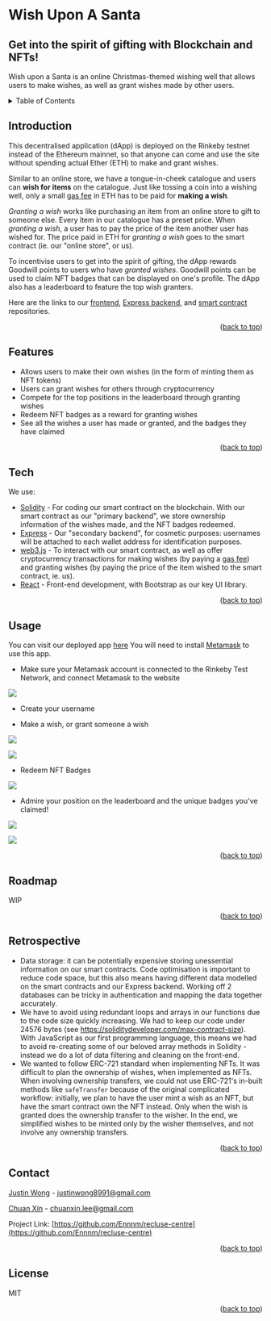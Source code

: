 <div id="top"></div>

# Wish Upon A Santa
## Get into the spirit of gifting with Blockchain and NFTs!

Wish upon a Santa is an online Christmas-themed wishing well that allows users to make wishes, as well as grant wishes made by other users.

<!-- TABLE OF CONTENTS -->

<details>
  <summary>Table of Contents</summary>
  <ol>
  	<li>
      <a href="#introduction">Introduction</a>
    </li>
    <li>
      <a href="#features">Features</a>
    </li>
    <li>
      <a href="#tech">Tech</a>
    </li>
    <li>
      <a href="#usage">Usage</a>
    </li>
    <li><a href="#roadmap">Roadmap</a></li>
    <li><a href="#retrospective">Retrospective</a></li>
	 <li><a href="#contact">Contact</a></li>
    <li><a href="#license">License</a></li>
  </ol>
</details>

<!-- INTRODUCTION -->

## Introduction

This decentralised application (dApp) is deployed on the Rinkeby testnet instead of the Ethereum mainnet, so that anyone can come and use the site without spending actual Ether (ETH) to make and grant wishes.

Similar to an online store, we have a tongue-in-cheek catalogue and users can **wish for items** on the catalogue. Just like tossing a coin into a wishing well, only a small [gas fee](https://www.investopedia.com/terms/g/gas-ethereum.asp#:~:text=Gas%20fees%20are%20payments%20made,spend%20on%20a%20particular%20transaction.) in ETH has to be paid for **making a wish**.

*Granting a wish* works like purchasing an item from an online store to gift to someone else. Every item in our catalogue has a preset price. When *granting a wish*, a user has to pay the price of the item another user has wished for. The price paid in ETH for *granting a wish* goes to the smart contract (ie. our "online store", or us).

To incentivise users to get into the spirit of gifting, the dApp rewards Goodwill points to users who have *granted wishes*. Goodwill points can be used to claim NFT badges that can be displayed on one's profile. The dApp also has a leaderboard to feature the top wish granters.

Here are the links to our [frontend](https://github.com/leechuanxin/santa-frontend), [Express backend](https://github.com/leechuanxin/santa-express), and [smart contract](https://github.com/JustinWong98/santa-blockchain) repositories.

<p align="right">(<a href="#top">back to top</a>)</p>

<!-- FEATURES -->

## Features

- Allows users to make their own wishes (in the form of minting them as NFT tokens)
- Users can grant wishes for others through cryptocurrency
- Compete for the top positions in the leaderboard through granting wishes
- Redeem NFT badges as a reward for granting wishes
- See all the wishes a user has made or granted, and the badges they have claimed

<p align="right">(<a href="#top">back to top</a>)</p>

<!-- TECH -->

## Tech

We use:

- [Solidity] - For coding our smart contract on the blockchain. With our smart contract as our "primary backend", we store ownership information of the wishes made, and the NFT badges redeemed.
- [Express](https://expressjs.com/) - Our "secondary backend", for cosmetic purposes: usernames will be attached to each wallet address for identification purposes.
- [web3.js](https://web3js.readthedocs.io/en/v1.5.2/) - To interact with our smart contract, as well as offer cryptocurrency transactions for making wishes (by paying a [gas fee](https://www.investopedia.com/terms/g/gas-ethereum.asp#:~:text=Gas%20fees%20are%20payments%20made,spend%20on%20a%20particular%20transaction.)) and granting wishes (by paying the price of the item wished to the smart contract, ie. us).
- [React] - Front-end development, with Bootstrap as our key UI library.

<p align="right">(<a href="#top">back to top</a>)</p>

<!-- USAGE -->

## Usage

You can visit our deployed app [here](https://damp-bayou-29307.herokuapp.com)
You will need to install [Metamask](https://metamask.io) to use this app.

- Make sure your Metamask account is connected to the Rinkeby Test Network, and connect Metamask to the website

![](https://user-images.githubusercontent.com/84217227/148346096-2c66414c-3b53-4728-8a5f-9ea67f0c5d1c.gif)

- Create your username

- Make a wish, or grant someone a wish

![](https://user-images.githubusercontent.com/84217227/148346183-08366e59-0111-4158-8c32-7a99354718dc.png)

![](https://user-images.githubusercontent.com/84217227/148346688-6ce47b2e-6ec7-40ea-91bc-b4ceb66bcd59.gif)

- Redeem NFT Badges

![](https://user-images.githubusercontent.com/84217227/148347160-8db83507-5e0a-49e2-8501-57ab7589d595.png)

- Admire your position on the leaderboard and the unique badges you've claimed!

![](https://user-images.githubusercontent.com/84217227/148347151-a5bbc0a4-e0c2-46f2-8f9d-b45300f9866d.png)

![](https://user-images.githubusercontent.com/84217227/148347248-52055b38-fd9c-418a-b65a-0d844ab1b8e7.png)

<p align="right">(<a href="#top">back to top</a>)</p>

<!-- ROADMAP -->

## Roadmap

WIP

<p align="right">(<a href="#top">back to top</a>)</p>

<!-- RETROSPECTIVE -->

## Retrospective

- Data storage: it can be potentially expensive storing unessential information on our smart contracts. Code optimisation is important to reduce code space, but this also means having different data modelled on the smart contracts and our Express backend. Working off 2 databases can be tricky in authentication and mapping the data together accurately.
- We have to avoid using redundant loops and arrays in our functions due to the code size quickly increasing. We had to keep our code under 24576 bytes (see https://soliditydeveloper.com/max-contract-size). With JavaScript as our first programming language, this means we had to avoid re-creating some of our beloved array methods in Solidity - instead we do a lot of data filtering and cleaning on the front-end.
- We wanted to follow ERC-721 standard when implementing NFTs. It was difficult to plan the ownership of wishes, when implemented as NFTs. When involving ownership transfers, we could not use ERC-721's in-built methods like `safeTransfer` because of the original complicated workflow: initially, we plan to have the user mint a wish as an NFT, but have the smart contract own the NFT instead. Only when the wish is granted does the ownership transfer to the wisher. In the end, we simplified wishes to be minted only by the wisher themselves, and not involve any ownership transfers.

<p align="right">(<a href="#top">back to top</a>)</p>

<!-- CONTACT -->

## Contact

[Justin Wong](https://github.com/JustinWong98) - justinwong8991@gmail.com

[Chuan Xin](https://github.com/leechuanxin) - chuanxin.lee@gmail.com

Project Link: [https://github.com/Ennnm/recluse-centre](https://github.com/Ennnm/recluse-centre)

<p align="right">(<a href="#top">back to top</a>)</p>

<!-- LICENSE -->

## License

MIT

<p align="right">(<a href="#top">back to top</a>)</p>

   [frontend]: <https://github.com/leechuanxin/santa-frontend>
   [smart-contract]: <https://github.com/JustinWong98/santa-blockchain>
   [Truffle]: <https://trufflesuite.com/truffle/>
   [PostgreSQL]: <https://www.postgresql.org>
   [node.js]: <http://nodejs.org>
   [React]: <https://reactjs.org>
   [express]: <http://expressjs.com>
   [Solidity]: <https://soliditylang.org>
   [React Bootstrap]: <https://react-bootstrap.github.io>
